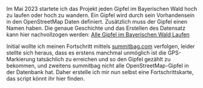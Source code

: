 Im Mai 2023 startete ich das Projekt jeden Gipfel im
Bayerischen Wald hoch zu laufen oder hoch zu wandern. Ein Gipfel wird
durch sein Vorhandensein in den OpenStreetMap Daten definiert.
Zusätzlich muss der Gipfel einen Namen haben. Die genaue Geschichte und
das Erstellen des Datensatz kann hier nachvollzogen werden: [Alle Gipfel
im Bayerischen Wald
Laufen](/posts/2023-05-06-Alle-Gipfel-im-bayerischen-Wald)

Initial wollte ich meinen Fortschritt mittels
[summitbag.com](summitbag.com) verfolgen, leider stellte sich heraus,
dass es erstens manchmal unmöglich ist die GPS-Markierung tatsächlich zu
erreichen und so den Gipfel gezählt zu bekommen, und zweitens summitbag nicht alle OpenStreetMap-Gipfel in der
Datenbank hat. Daher erstelle ich mir nun selbst eine Fortschrittskarte, das script könnt ihr hier finden.
